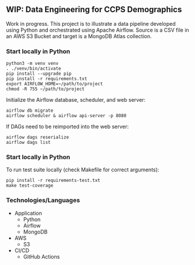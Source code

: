 ## WIP: Data Engineering for CCPS Demographics

Work in progress.  This project is to illustrate a data pipeline developed using Python and orchestrated using Apache Airflow.  Source is a CSV file in an AWS S3 Bucket and target is a MongoDB Atlas collection.  

### Start locally in Python

```
python3 -m venv venv
. ./venv/bin/activate
pip install --upgrade pip
pip install -r requirements.txt
export AIRFLOW_HOME=~/path/to/project
chmod -R 755 ~/path/to/project
```

Initialize the Airflow database, scheduler, and web server:
```
airflow db migrate
airflow scheduler & airflow api-server -p 8080
```

If DAGs need to be reimported into the web server:
```
airflow dags reserialize
airflow dags list
```

### Start locally in Python
To run test suite locally (check Makefile for correct arguments):
```
pip install -r requirements-test.txt
make test-coverage
```

### Technologies/Languages
* Application
    * Python
    * Airflow
    * MongoDB
* AWS
    * S3
* CI/CD
    * GitHub Actions
